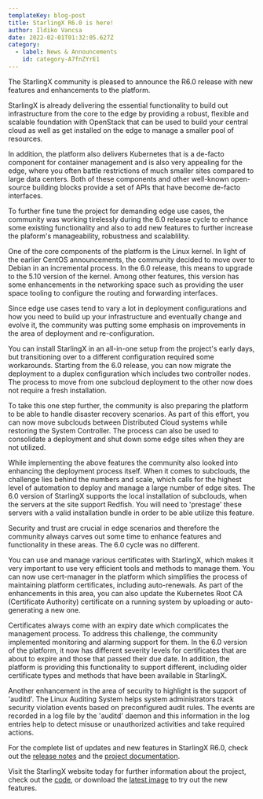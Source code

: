 ```yaml
---
templateKey: blog-post
title: StarlingX R6.0 is here!
author: Ildiko Vancsa
date: 2022-02-01T01:32:05.627Z
category: 
  - label: News & Announcements
    id: category-A7fnZYrE1
---
```


The StarlingX community is pleased to announce the R6.0 release with new features and enhancements to the platform.<!-- more -->

StarlingX is already delivering the essential functionality to build out infrastructure from the core to the edge by providing a robust, flexible and scalable foundation with OpenStack that can be used to build your central cloud as well as get installed on the edge to manage a smaller pool of resources.

In addition, the platform also delivers Kubernetes that is a de-facto component for container management and is also very appealing for the edge, where you often battle restrictions of much smaller sites compared to large data centers. Both of these components and other well-known open-source building blocks provide a set of APIs that have become de-facto interfaces.

To further fine tune the project for demanding edge use cases, the community was working tirelessly during the 6.0 release cycle to enhance some existing functionality and also to add new features to further increase the plaform's manageability, robustness and scalablility.

One of the core components of the platform is the Linux kernel. In light of the earlier CentOS announcements, the community decided to move over to Debian in an incremental process. In the 6.0 release, this means to upgrade to the 5.10 version of the kernel. Among other features, this version has some enhancements in the networking space such as providing the user space tooling to configure the routing and forwarding interfaces.

Since edge use cases tend to vary a lot in deployment configurations and how you need to build up your infrastructure and eventually change and evolve it, the community was putting some emphasis on improvements in the area of deployment and re-configuration.

You can install StarlingX in an all-in-one setup from the project's early days, but transitioning over to a different configuration required some workarounds. Starting from the 6.0 release, you can now migrate the deployment to a duplex configuration which includes two controller nodes. The process to move from one subcloud deployment to the other now does not require a fresh installation.

To take this one step further, the community is also preparing the platform to be able to handle disaster recovery scenarios. As part of this effort, you can now move subclouds between Distributed Cloud systems while restoring the System Controller. The process can also be used to consolidate a deployment and shut down some edge sites when they are not utilized.

While implementing the above features the community also looked into enhancing the deployment process itself. When it comes to subclouds, the challenge lies behind the numbers and scale, which calls for the highest level of automation to deploy and manage a large number of edge sites. The 6.0 version of StarlingX supports the local installation of subclouds, when the servers at the site support Redfish. You will need to 'prestage' these servers with a valid installation bundle in order to be able utilize this feature.

Security and trust are crucial in edge scenarios and therefore the community always carves out some time to enhance features and functionality in these areas. The 6.0 cycle was no different.

You can use and manage various certificates with StarlingX, which makes it very important to use very efficient tools and methods to manage them. You can now use cert-manager in the platform which simplifies the process of maintaining platform certificates, including auto-renewals. As part of the enhancements in this area, you can also update the Kubernetes Root CA (Certificate Authority) certificate on a running system by uploading or auto-generating a new one.

Certificates always come with an expiry date which complicates the management process. To address this challenge, the community implemented monitoring and alarming support for them. In the 6.0 version of the platform, it now has different severity levels for certificates that are about to expire and those that passed their due date. In addition, the platform is providing this functionality to support different, including older certificate types and methods that have been available in StarlingX.

Another enhancement in the area of security to highlight is the support of 'auditd'. The Linux Auditing System helps system administrators track security violation events based on preconfigured audit rules. The events are recorded in a log file by the 'auditd' daemon and this information in the log entries help to detect misuse or unauthorized activities and take required actions.

For the complete list of updates and new features in StarlingX R6.0, check out the [release notes](https://docs.starlingx.io/releasenotes/r6-0-release-notes-bc72d0b961e7.html) and the [project documentation](https://docs.starlingx.io/).

Visit the StarlingX website today for further information about the project, check out the [code](https://opendev.org/starlingx), or download the [latest image](http://mirror.starlingx.cengn.ca/mirror/starlingx/release/) to try out the new features.
